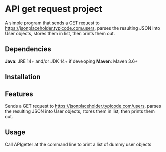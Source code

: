 # API get request project
A simple program that sends a GET request to https://jsonplaceholder.typicode.com/users, parses the resulting JSON into User objects, stores them in list, then prints them out.

## Dependencies
**Java**: JRE 14+ and/or JDK 14+ if developing
**Maven**: Maven 3.6+

## Installation

## Features
Sends a GET request to https://jsonplaceholder.typicode.com/users, parses the resulting JSON into User objects, stores them in list, then prints them out.

## Usage
Call APIgetter at the command line to print a list of dummy user objects